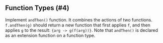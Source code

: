 ## Function Types (#4)

Implement `andThen()` function. It combines the actions of two functions.
`f.andThen(g)` should return a new function that first applies `f`, and then 
applies `g` to the result: `{arg -> g(f(arg))}`.
Note that `andThen()` is declared as an extension function on a function type.
